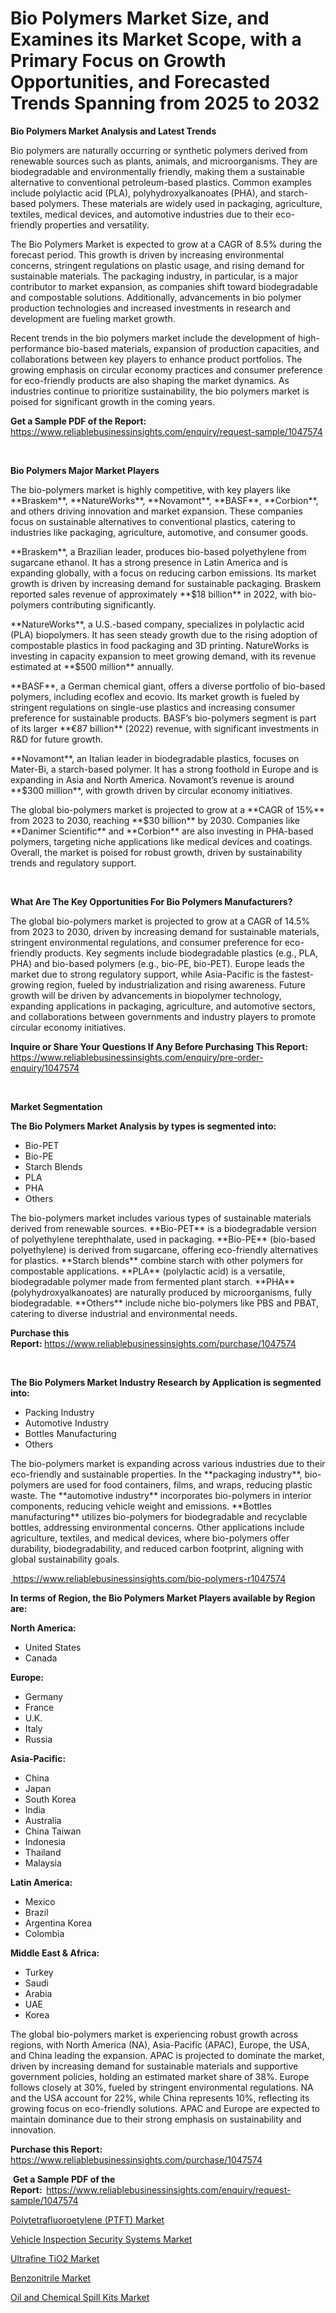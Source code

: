 <p><h1>Bio Polymers Market Size, and Examines its Market Scope, with a Primary Focus on Growth Opportunities, and Forecasted Trends Spanning from 2025 to 2032</h1></p><p><strong>Bio Polymers Market Analysis and Latest Trends</strong></p>
<p><p>Bio polymers are naturally occurring or synthetic polymers derived from renewable sources such as plants, animals, and microorganisms. They are biodegradable and environmentally friendly, making them a sustainable alternative to conventional petroleum-based plastics. Common examples include polylactic acid (PLA), polyhydroxyalkanoates (PHA), and starch-based polymers. These materials are widely used in packaging, agriculture, textiles, medical devices, and automotive industries due to their eco-friendly properties and versatility.</p><p>The Bio Polymers Market is expected to grow at a CAGR of 8.5% during the forecast period. This growth is driven by increasing environmental concerns, stringent regulations on plastic usage, and rising demand for sustainable materials. The packaging industry, in particular, is a major contributor to market expansion, as companies shift toward biodegradable and compostable solutions. Additionally, advancements in bio polymer production technologies and increased investments in research and development are fueling market growth.</p><p>Recent trends in the bio polymers market include the development of high-performance bio-based materials, expansion of production capacities, and collaborations between key players to enhance product portfolios. The growing emphasis on circular economy practices and consumer preference for eco-friendly products are also shaping the market dynamics. As industries continue to prioritize sustainability, the bio polymers market is poised for significant growth in the coming years.</p></p>
<p><strong>Get a Sample PDF of the Report:&nbsp;</strong> <a href="https://www.reliablebusinessinsights.com/enquiry/request-sample/1047574?utm_campaign=2201&utm_medium=2&utm_source=Github&utm_content=ia&utm_term=29012025&utm_id=bio-polymers">https://www.reliablebusinessinsights.com/enquiry/request-sample/1047574</a></p>
<p>&nbsp;</p>
<p><strong>Bio Polymers Major Market Players</strong></p>
<p><p>The bio-polymers market is highly competitive, with key players like **Braskem**, **NatureWorks**, **Novamont**, **BASF**, **Corbion**, and others driving innovation and market expansion. These companies focus on sustainable alternatives to conventional plastics, catering to industries like packaging, agriculture, automotive, and consumer goods.</p><p>**Braskem**, a Brazilian leader, produces bio-based polyethylene from sugarcane ethanol. It has a strong presence in Latin America and is expanding globally, with a focus on reducing carbon emissions. Its market growth is driven by increasing demand for sustainable packaging. Braskem reported sales revenue of approximately **$18 billion** in 2022, with bio-polymers contributing significantly.</p><p>**NatureWorks**, a U.S.-based company, specializes in polylactic acid (PLA) biopolymers. It has seen steady growth due to the rising adoption of compostable plastics in food packaging and 3D printing. NatureWorks is investing in capacity expansion to meet growing demand, with its revenue estimated at **$500 million** annually.</p><p>**BASF**, a German chemical giant, offers a diverse portfolio of bio-based polymers, including ecoflex and ecovio. Its market growth is fueled by stringent regulations on single-use plastics and increasing consumer preference for sustainable products. BASF’s bio-polymers segment is part of its larger **€87 billion** (2022) revenue, with significant investments in R&D for future growth.</p><p>**Novamont**, an Italian leader in biodegradable plastics, focuses on Mater-Bi, a starch-based polymer. It has a strong foothold in Europe and is expanding in Asia and North America. Novamont’s revenue is around **$300 million**, with growth driven by circular economy initiatives.</p><p>The global bio-polymers market is projected to grow at a **CAGR of 15%** from 2023 to 2030, reaching **$30 billion** by 2030. Companies like **Danimer Scientific** and **Corbion** are also investing in PHA-based polymers, targeting niche applications like medical devices and coatings. Overall, the market is poised for robust growth, driven by sustainability trends and regulatory support.</p></p>
<p>&nbsp;</p>
<p><strong>What Are The Key Opportunities For Bio Polymers Manufacturers?</strong></p>
<p><p>The global bio-polymers market is projected to grow at a CAGR of 14.5% from 2023 to 2030, driven by increasing demand for sustainable materials, stringent environmental regulations, and consumer preference for eco-friendly products. Key segments include biodegradable plastics (e.g., PLA, PHA) and bio-based polymers (e.g., bio-PE, bio-PET). Europe leads the market due to strong regulatory support, while Asia-Pacific is the fastest-growing region, fueled by industrialization and rising awareness. Future growth will be driven by advancements in biopolymer technology, expanding applications in packaging, agriculture, and automotive sectors, and collaborations between governments and industry players to promote circular economy initiatives.</p></p>
<p><strong>Inquire or Share Your Questions If Any Before Purchasing This Report:</strong> <a href="https://www.reliablebusinessinsights.com/enquiry/pre-order-enquiry/1047574?utm_campaign=2201&utm_medium=2&utm_source=Github&utm_content=ia&utm_term=29012025&utm_id=bio-polymers">https://www.reliablebusinessinsights.com/enquiry/pre-order-enquiry/1047574</a></p>
<p>&nbsp;</p>
<p><strong>Market Segmentation</strong></p>
<p><strong>The Bio Polymers Market Analysis by types is segmented into:</strong></p>
<p><ul><li>Bio-PET</li><li>Bio-PE</li><li>Starch Blends</li><li>PLA</li><li>PHA</li><li>Others</li></ul></p>
<p><p>The bio-polymers market includes various types of sustainable materials derived from renewable sources. **Bio-PET** is a biodegradable version of polyethylene terephthalate, used in packaging. **Bio-PE** (bio-based polyethylene) is derived from sugarcane, offering eco-friendly alternatives for plastics. **Starch blends** combine starch with other polymers for compostable applications. **PLA** (polylactic acid) is a versatile, biodegradable polymer made from fermented plant starch. **PHA** (polyhydroxyalkanoates) are naturally produced by microorganisms, fully biodegradable. **Others** include niche bio-polymers like PBS and PBAT, catering to diverse industrial and environmental needs.</p></p>
<p><strong>Purchase this Report:&nbsp;</strong><a href="https://www.reliablebusinessinsights.com/purchase/1047574?utm_campaign=2201&utm_medium=2&utm_source=Github&utm_content=ia&utm_term=29012025&utm_id=bio-polymers">https://www.reliablebusinessinsights.com/purchase/1047574</a></p>
<p>&nbsp;</p>
<p><strong>The Bio Polymers Market Industry Research by Application is segmented into:</strong></p>
<p><ul><li>Packing Industry</li><li>Automotive Industry</li><li>Bottles Manufacturing</li><li>Others</li></ul></p>
<p><p>The bio-polymers market is expanding across various industries due to their eco-friendly and sustainable properties. In the **packaging industry**, bio-polymers are used for food containers, films, and wraps, reducing plastic waste. The **automotive industry** incorporates bio-polymers in interior components, reducing vehicle weight and emissions. **Bottles manufacturing** utilizes bio-polymers for biodegradable and recyclable bottles, addressing environmental concerns. Other applications include agriculture, textiles, and medical devices, where bio-polymers offer durability, biodegradability, and reduced carbon footprint, aligning with global sustainability goals.</p></p>
<p><a href="https://www.reliablebusinessinsights.com/bio-polymers-r1047574?utm_campaign=2201&utm_medium=2&utm_source=Github&utm_content=ia&utm_term=29012025&utm_id=bio-polymers">&nbsp;https://www.reliablebusinessinsights.com/bio-polymers-r1047574</a></p>
<p><strong>In terms of Region, the Bio Polymers Market Players available by Region are:</strong></p>
<p>
    <p> <strong> North America: </strong>
        <ul>
            <li>United States</li>
            <li>Canada</li>
        </ul>
        </p> 
    <p> <strong> Europe: </strong>
        <ul>
            <li>Germany</li>
            <li>France</li>
            <li>U.K.</li>
            <li>Italy</li>
            <li>Russia</li>
        </ul>
        </p> 
    <p> <strong> Asia-Pacific: </strong>
        <ul>
            <li>China</li>
            <li>Japan</li>
            <li>South Korea</li>
            <li>India</li>
            <li>Australia</li>
            <li>China Taiwan</li>
            <li>Indonesia</li>
            <li>Thailand</li>
            <li>Malaysia</li>
        </ul>
        </p> 
    <p> <strong> Latin America: </strong>
        <ul>
            <li>Mexico</li>
            <li>Brazil</li>
            <li>Argentina Korea</li>
            <li>Colombia</li>
        </ul>
        </p> 
    <p> <strong> Middle East & Africa: </strong>
        <ul>
            <li>Turkey</li>
            <li>Saudi</li>
            <li>Arabia</li>
            <li>UAE</li>
            <li>Korea</li>
        </ul>
    </p>
    </p>
<p><p>The global bio-polymers market is experiencing robust growth across regions, with North America (NA), Asia-Pacific (APAC), Europe, the USA, and China leading the expansion. APAC is projected to dominate the market, driven by increasing demand for sustainable materials and supportive government policies, holding an estimated market share of 38%. Europe follows closely at 30%, fueled by stringent environmental regulations. NA and the USA account for 22%, while China represents 10%, reflecting its growing focus on eco-friendly solutions. APAC and Europe are expected to maintain dominance due to their strong emphasis on sustainability and innovation.</p></p>
<p><strong>Purchase this Report: </strong><a href="https://www.reliablebusinessinsights.com/purchase/1047574?utm_campaign=2201&utm_medium=2&utm_source=Github&utm_content=ia&utm_term=29012025&utm_id=bio-polymers">https://www.reliablebusinessinsights.com/purchase/1047574</a></p>
<p>&nbsp;<strong>Get a Sample PDF of the Report:&nbsp;&nbsp;</strong><a href="https://www.reliablebusinessinsights.com/enquiry/request-sample/1047574?utm_campaign=2201&utm_medium=2&utm_source=Github&utm_content=ia&utm_term=29012025&utm_id=bio-polymers">https://www.reliablebusinessinsights.com/enquiry/request-sample/1047574</a></p>
<p><strong></strong></p>
<p><p><a href="https://www.linkedin.com/pulse/competitive-landscape-polytetrafluoroetylene-ptft-sbs4c?utm_campaign=2201&utm_medium=2&utm_source=Github&utm_content=ia&utm_term=29012025&utm_id=bio-polymers">Polytetrafluoroetylene (PTFT) Market</a></p><p><a href="https://www.linkedin.com/pulse/in-depth-vehicle-inspection-security-systems-market-nslpc?utm_campaign=2201&utm_medium=2&utm_source=Github&utm_content=ia&utm_term=29012025&utm_id=bio-polymers">Vehicle Inspection Security Systems Market</a></p><p><a href="https://www.linkedin.com/pulse/future-outlook-ultrafine-tio2-market-key-growth-drivers-l99zc?utm_campaign=2201&utm_medium=2&utm_source=Github&utm_content=ia&utm_term=29012025&utm_id=bio-polymers">Ultrafine TiO2 Market</a></p><p><a href="https://www.linkedin.com/pulse/key-drivers-benzonitrile-market-expansion-2025-2032-84-cagr-j0ygc?utm_campaign=2201&utm_medium=2&utm_source=Github&utm_content=ia&utm_term=29012025&utm_id=bio-polymers">Benzonitrile Market</a></p><p><a href="https://www.linkedin.com/pulse/oil-chemical-spill-kits-industry-research-report-global-analysis-bri2e?utm_campaign=2201&utm_medium=2&utm_source=Github&utm_content=ia&utm_term=29012025&utm_id=bio-polymers">Oil and Chemical Spill Kits Market</a></p></p>